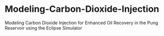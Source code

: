 # Modeling-Carbon-Dioxide-Injection
Modeling Carbon Dioxide Injection for Enhanced Oil Recovery in the Pung Reservoir using the Eclipse Simulator
